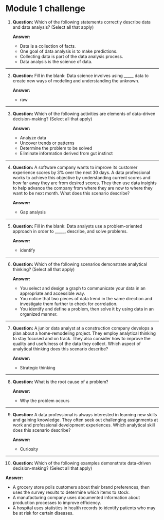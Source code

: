 # Module 1 challenge


1. **Question:** Which of the following statements correctly describe data and data analysis? (Select all that apply)

   **Answer:**  
   - Data is a collection of facts.  
   - One goal of data analysis is to make predictions.  
   - Collecting data is part of the data analysis process.  
   - Data analysis is the science of data.

---

2. **Question:** Fill in the blank: Data science involves using _____ data to create new ways of modeling and understanding the unknown.

   **Answer:**  
   - raw

---

3. **Question:** Which of the following activities are elements of data-driven decision-making? (Select all that apply)

   **Answer:**  
   - Analyze data  
   - Uncover trends or patterns  
   - Determine the problem to be solved  
   - Eliminate information derived from gut instinct

---

4. **Question:** A software company wants to improve its customer experience scores by 3% over the next 30 days. A data professional works to achieve this objective by understanding current scores and how far away they are from desired scores. They then use data insights to help advance the company from where they are now to where they want to be next month. What does this scenario describe?

   **Answer:**  
   - Gap analysis

---

5. **Question:** Fill in the blank: Data analysts use a problem-oriented approach in order to _____, describe, and solve problems.

   **Answer:**  
   - identify

---

6. **Question:** Which of the following scenarios demonstrate analytical thinking? (Select all that apply)

   **Answer:**  
   - You select and design a graph to communicate your data in an appropriate and accessible way.  
   - You notice that two pieces of data trend in the same direction and investigate them further to check for correlation.  
   - You identify and define a problem, then solve it by using data in an organized manner.

---

7. **Question:** A junior data analyst at a construction company develops a plan about a home-remodeling project. They employ analytical thinking to stay focused and on track. They also consider how to improve the quality and usefulness of the data they collect. Which aspect of analytical thinking does this scenario describe?

   **Answer:**  
   - Strategic thinking

---

8. **Question:** What is the root cause of a problem?

   **Answer:**  
   - Why the problem occurs

---

9. **Question:** A data professional is always interested in learning new skills and gaining knowledge. They often seek out challenging assignments at work and professional development experiences. Which analytical skill does this scenario describe?

   **Answer:**  
   - Curiosity

---

10. **Question:** Which of the following examples demonstrate data-driven decision-making? (Select all that apply)

   **Answer:**  
   - A grocery store polls customers about their brand preferences, then uses the survey results to determine which items to stock.  
   - A manufacturing company uses documented information about production processes to improve efficiency.  
   - A hospital uses statistics in health records to identify patients who may be at risk for certain diseases.
